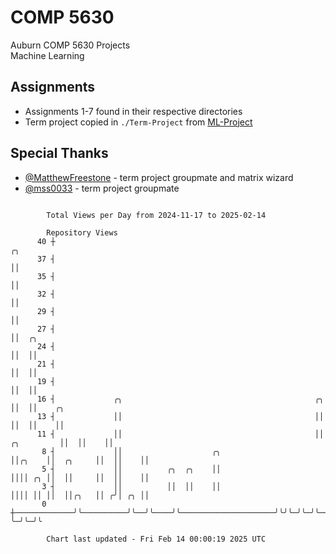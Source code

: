 # COMP 5630
Auburn COMP 5630 Projects  
Machine Learning

## Assignments
- Assignments 1-7 found in their respective directories
- Term project copied in `./Term-Project` from [ML-Project](https://github.com/wumphlett/ML-Project)

## Special Thanks
- [@MatthewFreestone](https://github.com/MatthewFreestone) - term project groupmate and matrix wizard
- [@mss0033](https://github.com/mss0033) - term project groupmate

```

        Total Views per Day from 2024-11-17 to 2025-02-14

        Repository Views
      40 ┼                                                                             ╭╮
      37 ┤                                                                             ││
      35 ┤                                                                             ││
      32 ┤                                                                             ││
      29 ┤                                                                             ││
      27 ┤                                                                             ││  ╭╮
      24 ┤                                                                             ││  ││
      21 ┤                                                                             ││  ││
      19 ┤                                                                             ││  ││
      16 ┤             ╭╮                                           ╭╮                 ││  ││    ╭╮
      13 ┤             ││                                           ││                 ││  ││    ││
      11 ┤             ││                                           ││      ╭╮         ││  ││    ││
       8 ┤             ││                    ╭╮                     ││╭╮    ││  ╭╮     ││  ││    ││
       5 ┤             ││          ╭╮  ╭╮    ││                     ││││ ╭╮ ││  ││     ││  ││    ││
       3 ┤             ││          ││  ││    ││                     ││││ ││ ││  ││╭╮   ││ ╭╯│ ╭╮ ││
       0 ┼─────────────╯╰──────────╯╰──╯╰────╯╰─────────────────────╯╰╯╰─╯╰─╯╰──╯╰╯╰───╯╰─╯ ╰─╯╰─╯╰

        Chart last updated - Fri Feb 14 00:00:19 2025 UTC
        
```
